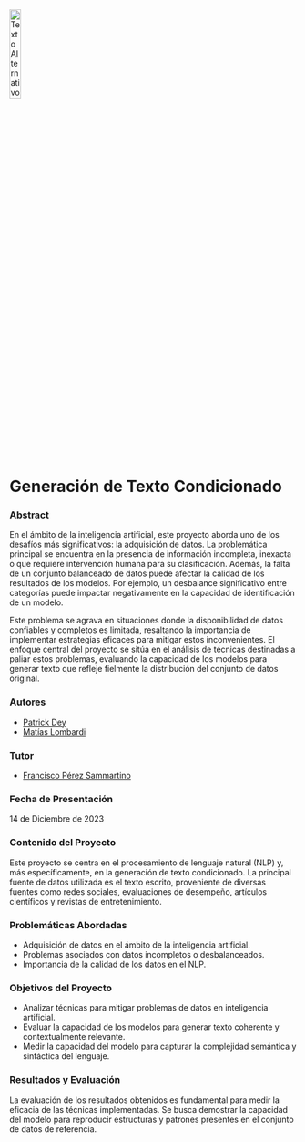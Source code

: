 <img src="https://www.fisica.org.ar/wp-content/blogs.dir/33/files/sites/33/2020/04/itba_logo-2000x664.png" alt="Texto Alternativo" width="20%">

# Generación de Texto Condicionado

### Abstract

En el ámbito de la inteligencia artificial, este proyecto aborda uno de los desafíos más significativos: la adquisición de datos. La problemática principal se encuentra en la presencia de información incompleta, inexacta o que requiere intervención humana para su clasificación. Además, la falta de un conjunto balanceado de datos puede afectar la calidad de los resultados de los modelos. Por ejemplo, un desbalance significativo entre categorías puede impactar negativamente en la capacidad de identificación de un modelo.

Este problema se agrava en situaciones donde la disponibilidad de datos confiables y completos es limitada, resaltando la importancia de implementar estrategias eficaces para mitigar estos inconvenientes. El enfoque central del proyecto se sitúa en el análisis de técnicas destinadas a paliar estos problemas, evaluando la capacidad de los modelos para generar texto que refleje fielmente la distribución del conjunto de datos original.

### Autores


- [Patrick Dey](https://github.com/patrickmdey)
- [Matías Lombardi](https://github.com/matiaslombardi)

### Tutor

- [Francisco Pérez Sammartino](https://github.com/matiaslombardi)

### Fecha de Presentación

14 de Diciembre de 2023

### Contenido del Proyecto
Este proyecto se centra en el procesamiento de lenguaje natural (NLP) y, más específicamente, en la generación de texto condicionado. La principal fuente de datos utilizada es el texto escrito, proveniente de diversas fuentes como redes sociales, evaluaciones de desempeño, artículos científicos y revistas de entretenimiento.


### Problemáticas Abordadas

- Adquisición de datos en el ámbito de la inteligencia artificial.
- Problemas asociados con datos incompletos o desbalanceados.
- Importancia de la calidad de los datos en el NLP.

### Objetivos del Proyecto

- Analizar técnicas para mitigar problemas de datos en inteligencia artificial.
- Evaluar la capacidad de los modelos para generar texto coherente y contextualmente relevante.
- Medir la capacidad del modelo para capturar la complejidad semántica y sintáctica del lenguaje.

### Resultados y Evaluación

La evaluación de los resultados obtenidos es fundamental para medir la eficacia de las técnicas implementadas. Se busca demostrar la capacidad del modelo para reproducir estructuras y patrones presentes en el conjunto de datos de referencia.

